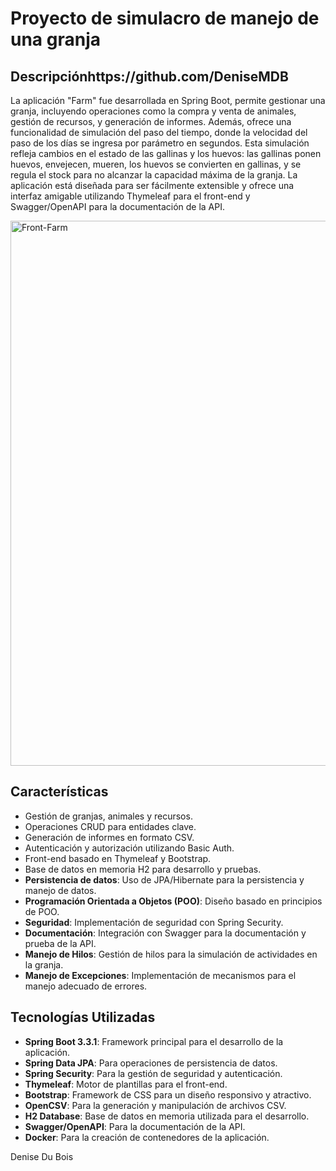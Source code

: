# Proyecto de simulacro de manejo de una granja

## Descripciónhttps://github.com/DeniseMDB

La aplicación "Farm" fue desarrollada en Spring Boot, permite gestionar una granja, incluyendo operaciones como la compra y venta de animales, gestión de recursos, y generación de informes. Además, ofrece una funcionalidad de simulación del paso del tiempo, donde la velocidad del paso de los días se ingresa por parámetro en segundos. Esta simulación refleja cambios en el estado de las gallinas y los huevos: las gallinas ponen huevos, envejecen, mueren, los huevos se convierten en gallinas, y se regula el stock para no alcanzar la capacidad máxima de la granja. La aplicación está diseñada para ser fácilmente extensible y ofrece una interfaz amigable utilizando Thymeleaf para el front-end y Swagger/OpenAPI para la documentación de la API.


<img width="872" alt="Front-Farm" src="https://github.com/user-attachments/assets/52fcad04-e414-45e0-b6f9-713c408b668c">

## Características

- Gestión de granjas, animales y recursos.
- Operaciones CRUD para entidades clave.
- Generación de informes en formato CSV.
- Autenticación y autorización utilizando Basic Auth.
- Front-end basado en Thymeleaf y Bootstrap.
- Base de datos en memoria H2 para desarrollo y pruebas.
- **Persistencia de datos**: Uso de JPA/Hibernate para la persistencia y manejo de datos.
- **Programación Orientada a Objetos (POO)**: Diseño basado en principios de POO.
- **Seguridad**: Implementación de seguridad con Spring Security.
- **Documentación**: Integración con Swagger para la documentación y prueba de la API.
- **Manejo de Hilos**: Gestión de hilos para la simulación de actividades en la granja.
- **Manejo de Excepciones**: Implementación de mecanismos para el manejo adecuado de errores.

## Tecnologías Utilizadas

- **Spring Boot 3.3.1**: Framework principal para el desarrollo de la aplicación.
- **Spring Data JPA**: Para operaciones de persistencia de datos.
- **Spring Security**: Para la gestión de seguridad y autenticación.
- **Thymeleaf**: Motor de plantillas para el front-end.
- **Bootstrap**: Framework de CSS para un diseño responsivo y atractivo.
- **OpenCSV**: Para la generación y manipulación de archivos CSV.
- **H2 Database**: Base de datos en memoria utilizada para el desarrollo.
- **Swagger/OpenAPI**: Para la documentación de la API.
- **Docker**: Para la creación de contenedores de la aplicación.


Denise Du Bois
